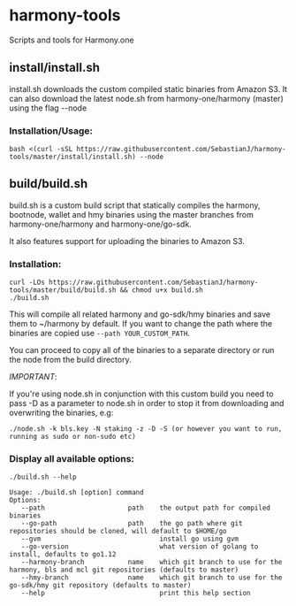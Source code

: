 # harmony-tools
Scripts and tools for Harmony.one

## install/install.sh
install.sh downloads the custom compiled static binaries from Amazon S3. It can also download the latest node.sh from harmony-one/harmony (master) using the flag --node

### Installation/Usage:


```
bash <(curl -sSL https://raw.githubusercontent.com/SebastianJ/harmony-tools/master/install/install.sh) --node
```


## build/build.sh
build.sh is a custom build script that statically compiles the harmony, bootnode, wallet and hmy binaries using the master branches from harmony-one/harmony and harmony-one/go-sdk.

It also features support for uploading the binaries to Amazon S3.

### Installation:

```
curl -LOs https://raw.githubusercontent.com/SebastianJ/harmony-tools/master/build/build.sh && chmod u+x build.sh
./build.sh
```

This will compile all related harmony and go-sdk/hmy binaries and save them to ~/harmony by default. If you want to change the path where the binaries are copied use `--path YOUR_CUSTOM_PATH`.

You can proceed to copy all of the binaries to a separate directory or run the node from the build directory.

*IMPORTANT*:

If you're using node.sh in conjunction with this custom build you need to pass -D as a parameter to node.sh in order to stop it from downloading and overwriting the binaries, e.g:

```
./node.sh -k bls.key -N staking -z -D -S (or however you want to run, running as sudo or non-sudo etc)
```

### Display all available options:
```
./build.sh --help
```

```
Usage: ./build.sh [option] command
Options:
   --path                     path    the output path for compiled binaries
   --go-path                  path    the go path where git repositories should be cloned, will default to $HOME/go
   --gvm                              install go using gvm
   --go-version                       what version of golang to install, defaults to go1.12
   --harmony-branch           name    which git branch to use for the harmony, bls and mcl git repositories (defaults to master)
   --hmy-branch               name    which git branch to use for the go-sdk/hmy git repository (defaults to master)
   --help                             print this help section
```
